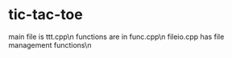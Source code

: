 # tic-tac-toe
main file is ttt.cpp\n
functions are in func.cpp\n
fileio.cpp has file management functions\n
